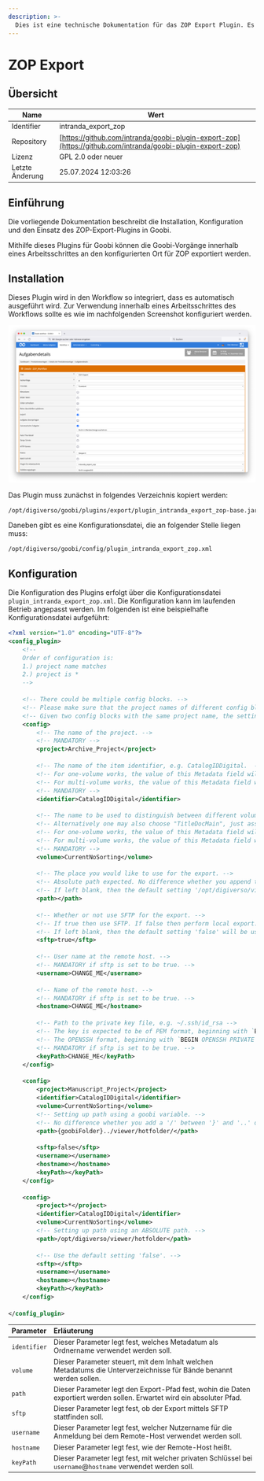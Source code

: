 ```yaml
---
description: >-
  Dies ist eine technische Dokumentation für das ZOP Export Plugin. Es ermöglicht den Export in die ZOP Instanz der ZB Zürich.
---
```


# ZOP Export

## Übersicht

Name                     | Wert
-------------------------|-----------
Identifier               | intranda_export_zop
Repository               | [https://github.com/intranda/goobi-plugin-export-zop](https://github.com/intranda/goobi-plugin-export-zop)
Lizenz              | GPL 2.0 oder neuer 
Letzte Änderung    | 25.07.2024 12:03:26


## Einführung
Die vorliegende Dokumentation beschreibt die Installation, Konfiguration und den Einsatz des ZOP-Export-Plugins in Goobi.

Mithilfe dieses Plugins für Goobi können die Goobi-Vorgänge innerhalb eines Arbeitsschrittes an den konfigurierten Ort für ZOP exportiert werden.


## Installation
Dieses Plugin wird in den Workflow so integriert, dass es automatisch ausgeführt wird. Zur Verwendung innerhalb eines Arbeitsschrittes des Workflows sollte es wie im nachfolgenden Screenshot konfiguriert werden.

![Integration des Plugins in den Workflow](images/goobi-plugin-export-zop_screen1_de.png)

Das Plugin muss zunächst in folgendes Verzeichnis kopiert werden:

```bash
/opt/digiverso/goobi/plugins/export/plugin_intranda_export_zop-base.jar
```

Daneben gibt es eine Konfigurationsdatei, die an folgender Stelle liegen muss:

```bash
/opt/digiverso/goobi/config/plugin_intranda_export_zop.xml
```


## Konfiguration
Die Konfiguration des Plugins erfolgt über die Konfigurationsdatei `plugin_intranda_export_zop.xml`. Die Konfiguration kann im laufenden Betrieb angepasst werden. Im folgenden ist eine beispielhafte Konfigurationsdatei aufgeführt:

```xml
<?xml version="1.0" encoding="UTF-8"?>
<config_plugin>
	<!--
	Order of configuration is:
	1.) project name matches
	2.) project is *
	-->

	<!-- There could be multiple config blocks. -->
	<!-- Please make sure that the project names of different config blocks are also different. -->
	<!-- Given two config blocks with the same project name, the settings of the first one will be taken. -->
	<config>
		<!-- The name of the project. -->
		<!-- MANDATORY -->
		<project>Archive_Project</project>

		<!-- The name of the item identifier, e.g. CatalogIDDigital.  -->
		<!-- For one-volume works, the value of this Metadata field will be used as the folder's as well as the .ctl file's name. -->
		<!-- For multi-volume works, the value of this Metadata field will be used as the name's first part. -->
		<!-- MANDATORY -->
		<identifier>CatalogIDDigital</identifier>

		<!-- The name to be used to distinguish between different volumes of one book series. -->
		<!-- Alternatively one may also choose "TitleDocMain", just assure its difference between volumes. -->
		<!-- For one-volume works, the value of this Metadata field will not be used. BUT do NOT leave it blank anyway. -->
		<!-- For multi-volume works, the value of this Metadata field will be used as the second part of the folder's and the .ctl file's name. -->
		<!-- MANDATORY -->
		<volume>CurrentNoSorting</volume>

		<!-- The place you would like to use for the export. -->
		<!-- Absolute path expected. No difference whether you append the directory separator '/' to the end or not. -->
		<!-- If left blank, then the default setting '/opt/digiverso/viewer/hotfolder' will be used. -->
		<path></path>
		
		<!-- Whether or not use SFTP for the export. -->
		<!-- If true then use SFTP. If false then perform local export. -->
		<!-- If left blank, then the default setting 'false' will be used. -->
		<sftp>true</sftp>

		<!-- User name at the remote host. -->
		<!-- MANDATORY if sftp is set to be true. -->
		<username>CHANGE_ME</username>

		<!-- Name of the remote host. -->
		<!-- MANDATORY if sftp is set to be true. -->
		<hostname>CHANGE_ME</hostname>

		<!-- Path to the private key file, e.g. ~/.ssh/id_rsa -->
		<!-- The key is expected to be of PEM format, beginning with `BEGIN RSA PRIVATE KEY`. -->
		<!-- The OPENSSH format, beginning with `BEGIN OPENSSH PRIVATE KEY`, is not supported yet. -->
		<!-- MANDATORY if sftp is set to be true. -->
		<keyPath>CHANGE_ME</keyPath>
	</config>

	<config>
		<project>Manuscript_Project</project>
		<identifier>CatalogIDDigital</identifier>
		<volume>CurrentNoSorting</volume>
		<!-- Setting up path using a goobi variable. -->
		<!-- No difference whether you add a '/' between '}' and '..' or not. -->		
		<path>{goobiFolder}../viewer/hotfolder/</path>
		
		<sftp>false</sftp>
		<username></username>
		<hostname></hostname>
		<keyPath></keyPath>
	</config>

	<config>
		<project>*</project>
		<identifier>CatalogIDDigital</identifier>
		<volume>CurrentNoSorting</volume>
		<!-- Setting up path using an ABSOLUTE path. -->
		<path>/opt/digiverso/viewer/hotfolder</path>
		
		<!-- Use the default setting 'false'. -->
		<sftp></sftp>
		<username></username>
		<hostname></hostname>
		<keyPath></keyPath>
	</config>

</config_plugin>
```

| Parameter         | Erläuterung                                                                                                            |
|:----------------- |:---------------------------------------------------------------------------------------------------------------------- |
| `identifier`      | Dieser Parameter legt fest, welches Metadatum als Ordnername verwendet werden soll. |
| `volume`          | Dieser Parameter steuert, mit dem Inhalt welchen Metadatums die Unterverzeichnisse für Bände benannt werden sollen. |
| `path`            | Dieser Parameter legt den Export-Pfad fest, wohin die Daten exportiert werden sollen. Erwartet wird ein absoluter Pfad. |
| `sftp`            | Dieser Parameter legt fest, ob der Export mittels SFTP stattfinden soll. |
| `username`        | Dieser Parameter legt fest, welcher Nutzername für die Anmeldung bei dem Remote-Host verwendet werden soll. |
| `hostname`        | Dieser Parameter legt fest, wie der Remote-Host heißt. |
| `keyPath`        | Dieser Parameter legt fest, mit welcher privaten Schlüssel bei `username`@`hostname` verwendet werden soll. |
